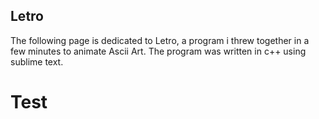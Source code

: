 Letro
-----------------------------------------------------------------------------------------------------------------------------------------------------------------------------------

The following page is dedicated to Letro, a program i threw together in a few minutes to animate Ascii Art.
The program was written in c++ using sublime text.

<h1> Test </h1>
